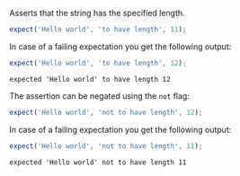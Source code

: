 Asserts that the string has the specified length.

<!-- evaluate -->
```javascript
expect('Hello world', 'to have length', 11);
```
<!-- /evaluate -->

In case of a failing expectation you get the following output:

<!-- evaluate -->
```javascript
expect('Hello world', 'to have length', 12);
```

```
expected 'Hello world' to have length 12
```
<!-- /evaluate -->

The assertion can be negated using the `not` flag:

<!-- evaluate -->
```javascript
expect('Hello world', 'not to have length', 12);
```
<!-- /evaluate -->

In case of a failing expectation you get the following output:

<!-- evaluate -->
```javascript
expect('Hello world', 'not to have length', 11);
```

```
expected 'Hello world' not to have length 11
```
<!-- /evaluate -->

